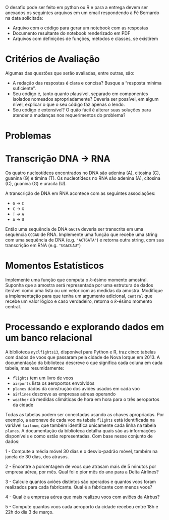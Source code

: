O desafio pode ser feito em python ou R e para a entrega devem ser anexados os seguintes arquivos em um email respondendo à Fê Bernardo na data solicitada:

- Arquivo com o código para gerar um notebook com as respostas
- Documento resultante do notebook renderizado em PDF
- Arquivos com definições de funções, métodos e classes, se existirem

# Critérios de Avaliação

Algumas das questões que serão avaliadas, entre outras, são:

- A redação das respostas é clara e concisa? Busque a “resposta mínima suficiente”.
- Seu código é, tanto quanto plausível, separado em componentes isolados nomeados apropriadamente? Deveria ser possível, em algum nível, explicar o que o seu código faz apenas o lendo.
- Seu código é extensível? O quão fácil é alterar suas soluções para atender a mudanças nos requerimentos do problema?

# Problemas

# Transcrição DNA → RNA

Os quatro nucleotídeos encontrados no DNA são adenina (A), citosina (C), guanina (G) e timina (T). Os nucleotídeos no RNA são adenina (A), citosina (C), guanina (G) e uracila (U). 

A transcrição de DNA em RNA acontece com as seguintes associações:

- `G` -> `C`
- `C` -> `G`
- `T` -> `A`
- `A` -> `U`

Então uma sequência de DNA `GGCTA` deveria ser transcrita em uma sequência `CCGAU` de RNA. Implemente uma função que recebe uma string com uma sequência de DNA (e.g. `"ACTGATA"`) e retorna outra string, com sua transcrição em RNA (e.g. `"UGACUAU"`)

# Momentos Estatísticos

Implemente uma função que computa o $k$-ésimo momento amostral. Suponha que a amostra será representada por uma estrutura de dados iterável como uma lista ou um vetor com as medidas da amostra. Modifique a implementação para que tenha um argumento adicional, `central` que recebe um valor lógico e caso verdadeiro, retorna o $k$-ésimo momento central.

# Processando e explorando dados em um banco relacional

A biblioteca `nyclfights13`, disponível para Python e R, traz cinco tabelas com dados de voos que passaram pela cidade de Nova Iorque em 2013. A documentação da biblioteca descreve o que significa cada coluna em cada tabela, mas resumidamente:

- `flights` tem um livro de voos
- `airports` lista os aeroportos envolvidos
- `planes` dados da construção dos aviões usados em cada voo
- `airlines` descreve as empresas aéreas operando
- `weather` dá medidas climáticas de hora em hora para o três aeroportos da cidade

Todas as tabelas podem ser conectadas usando as chaves apropriadas. Por exemplo, a aeronave de cada voo na tabela `flights` está identificada na variável `tailnum`, que também identifica unicamente cada linha na tabela `planes`. A documentação da biblioteca detalha quais são as informações disponíveis e como estão representadas. Com base nesse conjunto de dados:

1 - Compute a média móvel 30 dias e o desvio-padrão móvel, também na janela de 30 dias, dos atrasos.

2 - Encontre a porcentagem de voos que atrasam mais de 5 minutos por empresa aérea, por mês. Qual foi o pior mês do ano para a Delta Airlines?

3 - Calcule quantos aviões distintos são operados e quantos voos foram realizados para cada fabricante. Qual é a fabricante com menos voos?

4 - Qual é a empresa aérea que mais realizou voos com aviões da Airbus?

5 - Compute quantos voos cada aeroporto da cidade recebeu entre 18h e 22h do dia 3 de março.
